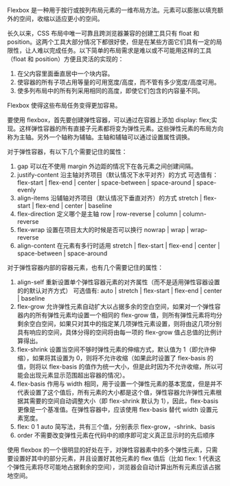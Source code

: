 Flexbox 是一种用于按行或按列布局元素的一维布局方法。元素可以膨胀以填充额外的空间，收缩以适应更小的空间。

长久以来，CSS 布局中唯一可靠且跨浏览器兼容的创建工具只有 float 和 position。这两个工具大部分情况下都很好使，但是在某些方面它们具有一定的局限性，让人难以完成任务。以下简单的布局需求是难以或不可能用这样的工具（float 和 position）方便且灵活的实现的：

1. 在父内容里面垂直居中一个块内容。
2. 使容器的所有子项占用等量的可用宽度/高度，而不管有多少宽度/高度可用。
3. 使多列布局中的所有列采用相同的高度，即使它们包含的内容量不同。

Flexbox 使得这些布局任务变得更加容易。

要使用 flexbox，首先要创建弹性容器，可以通过在容器上添加 display: flex;实现。这样弹性容器的所有直接子元素都将变为弹性元素。这些弹性元素的布局方向称为主轴。另外一个轴称为辅轴。主轴和辅轴可以通过设置属性调换。

对于弹性容器，有以下几个需要记住的属性：

1. gap
   可以在不使用 margin 外边距的情况下在各元素之间创建间隔。
2. justify-content
   沿主轴对齐项目（默认情况下水平对齐）的方式
   可选值有：flex-start | flex-end | center | space-between | space-around | space-evenly
3. align-items
   沿辅轴对齐项目（默认情况下垂直对齐）的方式
   stretch | flex-start | flex-end | center | baseline
4. flex-direction
   定义哪个是主轴
   row | row-reverse | column | column-reverse
5. flex-wrap
   设置在项目太大的时候是否可以换行
   nowrap | wrap | wrap-reverse
6. align-content
   在元素有多行时适用
   stretch | flex-start | flex-end | center | space-between | space-around

对于弹性容器内部的容器元素，也有几个需要记住的属性：

1. align-self
   重新设置单个弹性容器元素的对齐属性（而不是适用弹性容器设置的的默认对齐方式）
   可选值有: auto | stretch | flex-start | flex-end | center | baseline
2. flex-grow
   允许弹性元素自动扩大以占据多余的空白空间，如果对一个弹性容器内的所有弹性元素均设置一个相同的 flex-grow 值，则所有弹性元素将均分剩余空白空间，如果只对其中的指定某几项弹性元素设置，则将由这几项分别具有响应的空间，具体分得的空间将由每一项的 flex-grow 值占总值的比例计算得出。
3. flex-shrink
   设置当空间不够时弹性元素的伸缩方式，默认值为 1（即允许伸缩），如果将其设置为 0，则将不允许收缩（如果此时设置了 flex-basis 的值，则将以 flex-basis 的值作为统一大小，但是此时因为不允许收缩，所以可能会出现元素显示范围超出容器的情况）。
4. flex-basis
   作用与 width 相同，用于设置一个弹性元素的基本宽度，但是并不代表设置了这个值后，所有元素的大小都是这个值，弹性容器允许弹性元素根据其需要的空间自动调整大小（即 flex-shrink 默认为 1），因此，flex-basis 更像是一个基准值。在弹性容器中，应该使用 flex-basis 替代 width 设置元素宽度。
5. flex: 0 1 auto
   简写法，共有三个值，分别表示 flex-grow，-shrink、basis
6. order
   不需要改变弹性元素在代码中的顺序即可定义真正显示时的先后顺序

使用 flexbox 的一个很明显的好处在于，对弹性容器素中的多个弹性元素，只需要设置好其中的部分元素，并且设置好其他元素的 flex 值后（比如 flex: 1 代表这个弹性元素将尽可能地占据剩余的空间），浏览器会自动计算出所有元素应该占据地空间。
